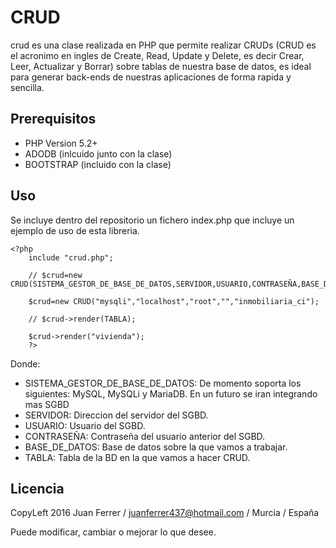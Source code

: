 CRUD
====

crud es una clase realizada en PHP que permite realizar CRUDs (CRUD es el acronimo en ingles de Create, Read, Update y Delete, es decir Crear, Leer, Actualizar y Borrar) sobre tablas de nuestra base de datos, es ideal para generar back-ends de nuestras aplicaciones de forma rapida y sencilla.

## Prerequisitos

* PHP Version 5.2+
* ADODB (inlcuido junto con la clase)
* BOOTSTRAP (incluido con la clase)
  
## Uso

Se incluye dentro del repositorio un fichero index.php que incluye un ejemplo de uso de esta libreria.

    <?php
        include "crud.php";

        // $crud=new CRUD(SISTEMA_GESTOR_DE_BASE_DE_DATOS,SERVIDOR,USUARIO,CONTRASEÑA,BASE_DE_DATOS);

		$crud=new CRUD("mysqli","localhost","root","","inmobiliaria_ci");
       
        // $crud->render(TABLA);

		$crud->render("vivienda");
        ?>

Donde:

* SISTEMA_GESTOR_DE_BASE_DE_DATOS: De momento soporta los siguientes: MySQL, MySQLi y MariaDB. En un futuro se iran integrando mas SGBD
* SERVIDOR: Direccion del servidor del SGBD.
* USUARIO: Usuario del SGBD.
* CONTRASEÑA: Contraseña del usuario anterior del SGBD.
* BASE_DE_DATOS: Base de datos sobre la que vamos a trabajar.
* TABLA: Tabla de la BD en la que vamos a hacer CRUD.

    
## Licencia

CopyLeft 2016 Juan Ferrer / juanferrer437@hotmail.com / Murcia / España

Puede modificar, cambiar o mejorar lo que desee. 